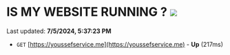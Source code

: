 # IS MY WEBSITE RUNNING ? [![](https://img.shields.io/static/v1?label=Sponsor&message=%E2%9D%A4&logo=GitHub&color=%23fe8e86)](https://github.com/sponsors/Youssef-Lehmam)

Last updated: **7/5/2024, 5:37:23 PM**

- `GET` [https://youssefservice.me](https://youssefservice.me) - **Up** (217ms)
